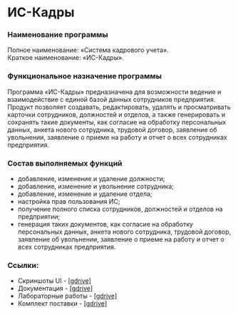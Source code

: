 # ИС-Кадры
### Наименование программы
Полное наименование: «Система кадрового учета».  
Краткое наименование: «ИС-Кадры».
### Функциональное назначение программы
Программа «ИС-Кадры» предназначена для возможности ведение и взаимодействие с единой базой данных сотрудников предприятия. Продукт позволяет создавать, редактировать, удалять и просматривать карточки сотрудников, должностей и отделов, а также генерировать и сохранять такие документы, как согласие на обработку персональных данных, анкета нового сотрудника, трудовой договор, заявление об увольнении, заявление о приеме на работу и отчет о всех сотрудниках предприятия. 
### Состав выполняемых функций
-	добавление, изменение и удаление должности;
-	добавление, изменение и увольнение сотрудника;
-	добавление, изменение и удаление отдела;
-	настройка прав пользования ИС;
-	получение полного списка сотрудников, должностей и отделов на предприятии;
-	генерация таких документов, как согласие на обработку персональных данных, анкета нового сотрудника, трудовой договор, заявление об увольнении, заявление о приеме на работу и отчет о всех сотрудниках предприятия.

### Ссылки:
* Скриншоты UI - [[gdrive]](https://drive.google.com/drive/folders/1TCv2goNy87c-GCZFQm4hxLdHeRertoi3?usp=sharing)
* Документация - [[gdrive]](https://drive.google.com/drive/folders/1ESdocSGFJx_zQeS_wAoSSIbHOCfwws6G?usp=sharing)
* Лабораторные работы - [[gdrive]](https://drive.google.com/drive/folders/1l8WhNbqBWlm1M9LqYO6mC5KtlzdLJX4j?usp=sharing)
* Комплект поставки - [[gdrive]](https://drive.google.com/file/d/19fLIQyeZRL1MZGl2t4kNkDuRQZXEncvr/view?usp=sharing)
